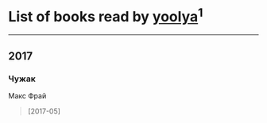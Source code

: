 # List of books read by [yoolya](https://www.facebook.com/app_scoped_user_id/703201379817863/)<sup>1</sup>
---

## 2017

### Чужак
Макс Фрай
> [2017-05] 



